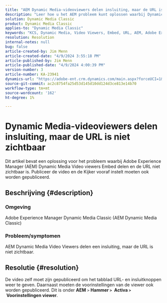 ```yaml
---
title: "AEM Dynamic Media-videoviewers delen insluiting, maar de URL is niet zichtbaar"
description: "Leer hoe u het AEM probleem kunt oplossen waarbij Dynamic Media Video-viewers een insluiting delen, maar de URL niet zichtbaar is."
solution: Dynamic Media Classic
product: Dynamic Media Classic
applies-to: "Dynamic Media Classic"
keywords: "KCS, Dynamic Media, Video Viewers, Embed, URL, AEM, Adobe Experience Manager, Troubleshooting"
resolution: Resolution
internal-notes: null
bug: false
article-created-by: Jim Menn
article-created-date: "4/9/2024 3:55:18 PM"
article-published-by: Jim Menn
article-published-date: "4/9/2024 4:00:39 PM"
version-number: 3
article-number: KA-23941
dynamics-url: "https://adobe-ent.crm.dynamics.com/main.aspx?forceUCI=1&pagetype=entityrecord&etn=knowledgearticle&id=6326bb8c-89f6-ee11-a1fe-6045bd006268"
source-git-commit: ac2c8754fa25d53d145d10dd124d3ce813e14b70
workflow-type: tm+mt
source-wordcount: '162'
ht-degree: 1%

---
```


# Dynamic Media-videoviewers delen insluiting, maar de URL is niet zichtbaar


Dit artikel bevat een oplossing voor het probleem waarbij Adobe Experience Manager (AEM) Dynamic Media Video viewers Embed delen en de URL niet zichtbaar is. Publiceer de video en de Kijker vooraf instelt moeten ook worden gepubliceerd.

## Beschrijving {#description}


### Omgeving<b> </b>

Adobe Experience Manager Dynamic Media Classic (AEM Dynamic Media Classic)

### Probleem/symptomen

AEM Dynamic Media Video Viewers delen een insluiting, maar de URL is niet zichtbaar.


## Resolutie {#resolution}


De video zelf moet zijn gepubliceerd om het tabblad URL- en insluitknoppen weer te geven. Daarnaast moeten de voorinstellingen van de viewer ook worden gepubliceerd. Dit is onder <b>AEM</b> `>`  <b>Hammer `>` </b> <b>Activa `>` </b> <b>Voorinstellingen viewer</b>.
